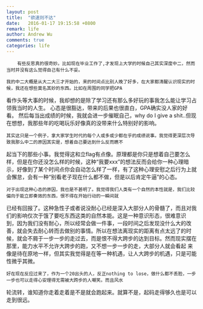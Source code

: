 ```yaml
---
layout: post
title:  "欲速则不达"
date:   2016-01-17 19:15:58 +0800
remark: life
author: Andrew Wu
comments: true
categories: life
---
```


    	有些反思真的很奇妙。比如现在毕业工作了,才发现上大学的时候自己其实深度中二，然而当时并没有这么觉得自己有什么不妥。
	
	我的中二大概是从大二大三才开始的，来的时间点比别人晚了好多，在大家都清醒认识现实的时候，我还在想些莫名其妙的东西。比如在周围的同学把GPA
看作头等大事的时候，我却想的是除了学习还有那么多好玩的事我怎么能让学习占领我当时的人生。 心态是很豁达，带来的后果也很直白，GPA确实没人家的好看。
然后每当出成绩的时候，我就会进一步催眠自己，why do I give a shit..但现在想想，我那些年的吃喝玩乐好像真的没带来什么特别好的影响。
	
	其实这只是一个例子，拿大家学生时代的每个人或多或少都在乎的成绩说事。我觉得更深层次导致我那么中二的原因其实是，想着自己要达到什么反而瞧不
起当下的那些小事。我觉得这和立flag有点像。原理都是你只是想着自己要怎么样，但是在你还没怎么样的时候，这种“我要xxx”的想法反而会给你一种心理暗
示，好像到了某个时间点你会自动怎么样了一样，有了这种心理安慰之后行为上就会懈怠，会有一种“别看老子现在什么都不做，但是以后肯定牛逼”的心态。

	对于出现这种心态的原因，我也是不甚明了。我觉得我们人类有一个自然的本性就是，我们比较偏向于能立即奏效的东西，恨不得在开始行动的一瞬间就
已经有回报了。这种急性子或者说没耐心已经是深入大部分人的骨髓了，而且对我们的影响仅次于饿了要吃东西这类的自然本能。这是一种意识形态，很难意识
到，因为我们没有耐心，所以经常会做一件事，一段时间之后发现没什么大的改善，就会失去耐心转而去做别的事情。所以在想法离现实的距离有点太远了的时
候，就会不屑于一步一步的走过去，而是恨不得大跨步的达到目标。然而现实摆在那里，能力水平不允许大跨步的跑，又不想一步一步的走，大部分人就会看起
来像是待在原地一样，但其实我觉得是在等一种机遇，让人大跨步的机遇，只是可能性微乎其微。

	好在现在反应过来了，作为一个20出头的人，反正nothing to lose，做什么都不丢脸，一步一步也可以走得心安理得无需被大跨步的人嘲笑。而且风水
轮流转，谁知道你走着走着是不是就会跑起来。就算不是，起码走得够久也是可以走到很远。
	
    